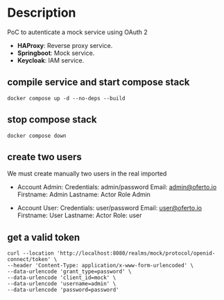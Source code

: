 # Description

PoC to autenticate a mock service using OAuth 2

- **HAProxy**: Reverse proxy service.
- **Springboot**: Mock service.
- **Keycloak**: IAM service.

## compile service and start compose stack
```
docker compose up -d --no-deps --build
```

## stop compose stack
```
docker compose down
```

## create two users
We must create manually two users in the real imported

- Account Admin:
  Credentials: admin/password
  Email: admin@oferto.io
  Firstname: Admin
  Lastname: Actor
  Role Admin

- Account User:
  Credentials: user/password
  Email: user@oferto.io
  Firstname: User
  Lastname: Actor
  Role: user

## get a valid token
```
curl --location 'http://localhost:8080/realms/mock/protocol/openid-connect/token' \
--header 'Content-Type: application/x-www-form-urlencoded' \
--data-urlencode 'grant_type=password' \
--data-urlencode 'client_id=mock' \
--data-urlencode 'username=admin' \
--data-urlencode 'password=password'
```
